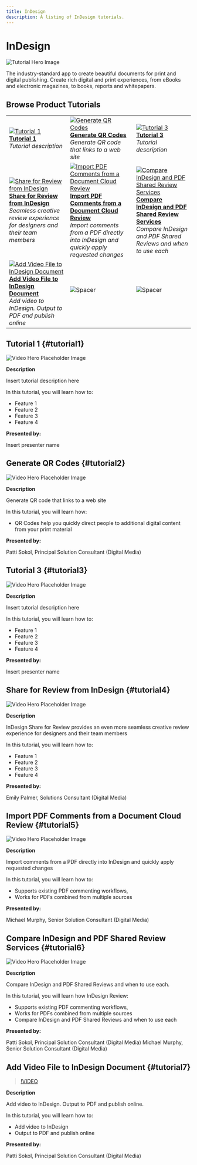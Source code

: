 ```yaml
---
title: InDesign
description: A listing of InDesign tutorials.
---
```


# InDesign

![Tutorial Hero Image](../assets/InDesign.jpg)

The industry-standard app to create beautiful documents for print and digital publishing. Create rich digital and print experiences, from eBooks and electronic magazines, to books, reports and whitepapers.

## Browse Product Tutorials

<table>
<tr>
 <td>
   <a href="indesign.md#tutorial1">
      <img alt="Tutorial 1" src="../assets//table_placeholder.png" />
   </a>
    <div>
   <a href="indesign.md#tutorial1"><strong>Tutorial 1</strong></a>
    </div>
    <em>Tutorial description</em>
    <br>
  </td>
  <td>
    <a href="indesign.md#tutorial2">
        <img alt="Generate QR Codes" src="../assets/table_placeholder.png" />
    </a>
    <div>
    <a href="indesign.md#tutorial2"><strong>Generate QR Codes</strong></a>
    </div>
    <em>Generate QR code that links to a web site</em>
    <br>
  </td>
  <td>
    <a href="indesign.md#tutorial3">
        <img alt="Tutorial 3" src="../assets/table_placeholder.png" />
    </a>
    <div>
    <a href="indesign.md#tutorial3"><strong>Tutorial 3</strong></a>
    </div>
    <em>Tutorial description</em>
  </td>
</tr>
<tr>
 <td>
   <a href="indesign.md#tutorial4">
      <img alt="Share for Review from InDesign" src="../assets//table_placeholder.png" />
   </a>
    <div>
   <a href="indesign.md#tutorial1"><strong>Share for Review from InDesign</strong></a>
    </div>
    <em>Seamless creative review experience for designers and their team members</em>
    <br>
  </td>
  <td>
    <a href="indesign.md#tutorial5">
        <img alt="Import PDF Comments from a Document 
Cloud Review" src="../assets/table_placeholder.png" />
    </a>
    <div>
    <a href="indesign.md#tutorial2"><strong>Import PDF Comments from a Document 
Cloud Review</strong></a>
    </div>
    <em>Import comments from a PDF directly into InDesign and quickly apply requested changes</em>
    <br>
  </td>
  <td>
    <a href="indesign.md#tutorial6">
        <img alt="Compare InDesign and PDF Shared Review 
Services" src="../assets/table_placeholder.png" />
    </a>
    <div>
    <a href="indesign.md#tutorial3"><strong>Compare InDesign and PDF Shared Review 
Services</strong></a>
    </div>
    <em>Compare InDesign and PDF Shared Reviews and when to use each</em>
  </td>
</tr>
<tr>
 <td>
   <a href="indesign.md#tutorial7">
      <img alt="Add Video File to InDesign Document" src="../assets/indesign_video_sokol_thumbnail.jpg" />
   </a>
    <div>
   <a href="indesign.md#tutorial7"><strong>Add Video File to InDesign Document</strong></a>
    </div>
    <em>Add video to InDesign. Output to PDF and publish online</em>
    <br>
  </td>
 <td>
    <img alt="Spacer" src="../assets/Whitespacer.png" />
    <div>
    <br>
 </td>
 <td>
    <img alt="Spacer" src="../assets/Whitespacer.png" />
    <div>
    <br>
 </td>
</tr>
</table>

## Tutorial 1 {#tutorial1}

![Video Hero Placeholder Image](../assets/table_placeholder.png)

**Description**

Insert tutorial description here

In this tutorial, you will learn how to:
* Feature 1
* Feature 2
* Feature 3
* Feature 4

**Presented by:**

Insert presenter name

## Generate QR Codes {#tutorial2}

![Video Hero Placeholder Image](../assets/table_placeholder.png)

**Description**

Generate QR code that links to a web site

In this tutorial, you will learn how:
* QR Codes help you quickly direct people to additional digital content from your print material

**Presented by:**

Patti Sokol, Principal Solution Consultant (Digital Media)

## Tutorial 3 {#tutorial3}

![Video Hero Placeholder Image](../assets/table_placeholder.png)

**Description**

Insert tutorial description here

In this tutorial, you will learn how to:
* Feature 1
* Feature 2
* Feature 3
* Feature 4

**Presented by:**

Insert presenter name

## Share for Review from InDesign {#tutorial4}

![Video Hero Placeholder Image](../assets/table_placeholder.png)

**Description**

InDesign Share for Review provides an even more seamless creative review experience for designers and their team members

In this tutorial, you will learn how to:
* Feature 1
* Feature 2
* Feature 3
* Feature 4

**Presented by:**

Emily Palmer, Solutions Consultant (Digital Media)

## Import PDF Comments from a Document Cloud Review {#tutorial5}

![Video Hero Placeholder Image](../assets/table_placeholder.png)

**Description**

Import comments from a PDF directly into InDesign and quickly apply requested changes

In this tutorial, you will learn how to:
* Supports existing PDF commenting workflows,
* Works for PDFs combined from multiple sources

**Presented by:**

Michael Murphy, Senior Solution Consultant (Digital Media)

## Compare InDesign and PDF Shared Review Services {#tutorial6}

![Video Hero Placeholder Image](../assets/table_placeholder.png)

**Description**

Compare InDesign and PDF Shared Reviews and when to use each. 

In this tutorial, you will learn how InDesign Review:
* Supports existing PDF commenting workflows,
* Works for PDFs combined from multiple sources
* Compare InDesign and PDF Shared Reviews and when to use each

**Presented by:**

Patti Sokol, Principal Solution Consultant (Digital Media)
Michael Murphy, Senior Solution Consultant (Digital Media)

## Add Video File to InDesign Document {#tutorial7}

>[!VIDEO](https://video.tv.adobe.com/v/326757?hidetitle=true)

**Description**

Add video to InDesign. Output to PDF and publish online. 

In this tutorial, you will learn how to:
* Add video to InDesign 
* Output to PDF and publish online

**Presented by:**

Patti Sokol, Principal Solution Consultant (Digital Media)